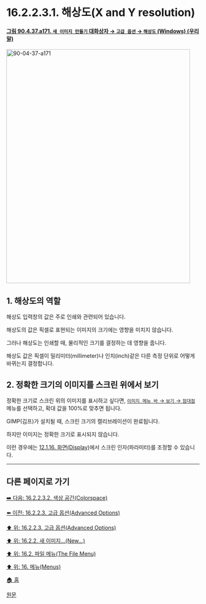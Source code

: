 # 16.2.2.3.1. 해상도(X and Y resolution)

<a id="90-04-37-a171"></a>

#### [그림 90.4.37.a171. `새 이미지 만들기` 대화상자 → `고급 옵션` → `해상도` (Windows) (우리말)](./90-04-0037-create_a_new_image.md#90-04-37-a171)
<img width="479" height="611" alt="90-04-37-a171" src="https://github.com/user-attachments/assets/26f169a4-5a91-4475-8143-b9c48e45a753" />

<a id="16-02-02-03-01-s1"></a>

## 1. 해상도의 역할

해상도 입력창의 값은 주로 인쇄와 관련되어 있습니다.

해상도의 값은 픽셀로 표현되는 이미지의 크기에는 영향을 미치지 않습니다.

그러나 해상도는 인쇄할 때, 물리적인 크기를 결정하는 데 영향을 줍니다.

해상도 값은 픽셀이 밀리미터(millimeter)나 인치(inch)같은 다른 측정 단위로 어떻게 바뀌는지 결정합니다.

<a id="16-02-02-03-01-s2"></a>

## 2. 정확한 크기의 이미지를 스크린 위에서 보기

정확한 크기로 스크린 위의 이미지를 표시하고 싶다면, [`이미지 메뉴 바` → `보기` → `점대점`](./19-glossaryx-dot_for_dot.md) 메뉴를 선택하고, 확대 값을 100%로 맞추면 됩니다.

GIMP(김프)가 설치될 때, 스크린 크기의 캘리브레이션이 완료됩니다.

하지만 이미지는 정확한 크기로 표시되지 않습니다.

이런 경우에는 [12.1.16. 화면(Display)](./12-01-16-00-display.md)에서  스크린 인자(파라미터)를 조정할 수 있습니다.

***

## 다른 페이지로 가기

[➡️ 다음: 16.2.2.3.2. 색상 공간(Colorspace)](./16-02-02-03-02-colorspace.md)

[⬅️ 이전: 16.2.2.3. 고급 옵션(Advanced Options)](./16-02-02-03-00-advanced_options.md)

[⬆️ 위: 16.2.2.3. 고급 옵션(Advanced Options)](./16-02-02-03-00-advanced_options.md)

[⬆️ 위: 16.2.2. 새 이미지...(New...)](./16-02-02-00-new.md)

[⬆️ 위: 16.2. 파일 메뉴(The File Menu)](./16-02-00-the-file-menu.md)

[⬆️ 위: 16. 메뉴(Menus)](./16-00-menus.md)

[🏠 홈](./00-home.md)

[원문](https://docs.gimp.org/2.10/ko/gimp-file-new.html#idm22657)